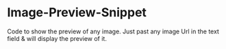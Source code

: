 # Image-Preview-Snippet
Code to show the preview of any image. Just past any image Url in the text field &amp; will display the preview of it.
